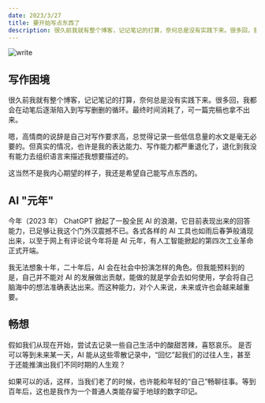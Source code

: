 ```yaml
---
date: 2023/3/27
title: 要开始写点东西了
description: 很久前我就有整个博客，记记笔记的打算，奈何总是没有实践下来。很多回，我都会在动笔后逐渐陷入到写写删删的循环。最终时间消耗了，可一篇完稿也拿不出来。
---
```


![write](https://s1.imagehub.cc/images/2023/11/04/24c6e0a0c59300fa7333e930dc6fac19.jpeg)

## 写作困境

很久前我就有整个博客，记记笔记的打算，奈何总是没有实践下来。很多回，我都会在动笔后逐渐陷入到写写删删的循环。最终时间消耗了，可一篇完稿也拿不出来。

嗯，高情商的说辞是自己对写作要求高，总觉得记录一些低信息量的水文是毫无必要的。但真实的情况，也许是我的表达能力、写作能力都严重退化了，退化到我没有能力去组织语言来描述我想要描述的。

这当然不是我内心期望的样子，我还是希望自己能写点东西的。

## AI "元年"

今年（2023 年） ChatGPT 掀起了一股全民 AI 的浪潮，它目前表现出来的回答能力，已足够让我这个门外汉震撼不已。各式各样的 AI 工具也如雨后春笋般涌现出来，以至于网上有评论说今年将是 AI 元年，有人工智能掀起的第四次工业革命正式开端。

我无法想象十年，二十年后，AI 会在社会中扮演怎样的角色。但我能预料到的是，自己并不能对 AI 的发展做出贡献，能做的就是学会去如何使用，学会将自己脑海中的想法准确表达出来。而这种能力，对个人来说，未来或许也会越来越重要。

## 畅想

假如我们从现在开始，尝试去记录一些自己生活中的酸甜苦辣，喜怒哀乐。
是否可以等到未来某一天，AI 能从这些零散记录中，“回忆”起我们的过往人生，甚至于还能推演出我们不同时期的人生观？

如果可以的话，这样，当我们老了的时候，也许能和年轻的“自己”畅聊往事。等到百年后，这也是我作为一个普通人类能存留于地球的数字印记。
